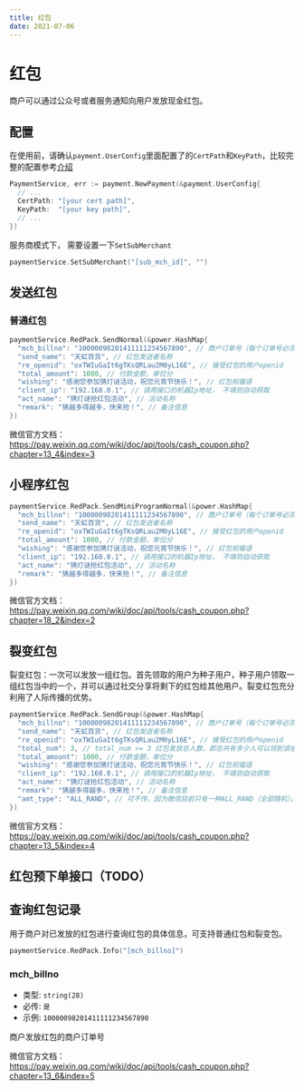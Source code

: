 ```yaml
---
title: 红包
date: 2021-07-06
---
```


# 红包

商户可以通过公众号或者服务通知向用户发放现金红包。



## 配置

在使用前，请确认`payment.UserConfig`里面配置了的`CertPath`和`KeyPath`，比较完整的配置参考[介绍](./index)

``` go
PaymentService, err := payment.NewPayment(&payment.UserConfig{
  // ...
  CertPath: "[your cert path]",
  KeyPath:  "[your key path]",
  // ...
})
```

服务商模式下， 需要设置一下`SetSubMerchant`

``` go
paymentService.SetSubMerchant("[sub_mch_id]", "") 
```

## 发送红包

### 普通红包

```go
paymentService.RedPack.SendNormal(&power.HashMap{
  "mch_billno": "10000098201411111234567890", // 商户订单号（每个订单号必须唯一）接口根据商户订单号支持重入，如出现超时可再调用。
  "send_name": "天虹百货", // 红包发送者名称
  "re_openid": "oxTWIuGaIt6gTKsQRLau2M0yL16E", // 接受红包的用户openid
  "total_amount": 1000, // 付款金额，单位分
  "wishing": "感谢您参加猜灯谜活动，祝您元宵节快乐！", // 红包祝福语
  "client_ip": "192.168.0.1", // 调用接口的机器Ip地址， 不填则自动获取
  "act_name": "猜灯谜抢红包活动", // 活动名称
  "remark": "猜越多得越多，快来抢！", // 备注信息
})
```

微信官方文档：https://pay.weixin.qq.com/wiki/doc/api/tools/cash_coupon.php?chapter=13_4&index=3





## 小程序红包

``` go
paymentService.RedPack.SendMiniProgramNormal(&power.HashMap{
  "mch_billno": "10000098201411111234567890", // 商户订单号（每个订单号必须唯一）接口根据商户订单号支持重入，如出现超时可再调用。
  "send_name": "天虹百货", // 红包发送者名称
  "re_openid": "oxTWIuGaIt6gTKsQRLau2M0yL16E", // 接受红包的用户openid
  "total_amount": 1000, // 付款金额，单位分
  "wishing": "感谢您参加猜灯谜活动，祝您元宵节快乐！", // 红包祝福语
  "client_ip": "192.168.0.1", // 调用接口的机器Ip地址， 不填则自动获取
  "act_name": "猜灯谜抢红包活动", // 活动名称
  "remark": "猜越多得越多，快来抢！", // 备注信息
})
```

微信官方文档： https://pay.weixin.qq.com/wiki/doc/api/tools/cash_coupon.php?chapter=18_2&index=2



## 裂变红包

裂变红包：一次可以发放一组红包。首先领取的用户为种子用户，种子用户领取一组红包当中的一个，并可以通过社交分享将剩下的红包给其他用户。裂变红包充分利用了人际传播的优势。

``` go
paymentService.RedPack.SendGroup(&power.HashMap{
  "mch_billno": "10000098201411111234567890", // 商户订单号（每个订单号必须唯一）接口根据商户订单号支持重入，如出现超时可再调用。
  "send_name": "天虹百货", // 红包发送者名称
  "re_openid": "oxTWIuGaIt6gTKsQRLau2M0yL16E", // 接受红包的用户openid
  "total_num": 3, // total_num >= 3 红包发放总人数，即总共有多少人可以领到该组红包。
  "total_amount": 1000, // 付款金额，单位分
  "wishing": "感谢您参加猜灯谜活动，祝您元宵节快乐！", // 红包祝福语
  "client_ip": "192.168.0.1", // 调用接口的机器Ip地址， 不填则自动获取
  "act_name": "猜灯谜抢红包活动", // 活动名称
  "remark": "猜越多得越多，快来抢！", // 备注信息
  "amt_type": "ALL_RAND", // 可不传。因为微信目前只有一种ALL_RAND（全部随机）。
})
```

微信官方文档：https://pay.weixin.qq.com/wiki/doc/api/tools/cash_coupon.php?chapter=13_5&index=4



##  红包预下单接口（TODO）



## 查询红包记录

用于商户对已发放的红包进行查询红包的具体信息，可支持普通红包和裂变包。

``` go
paymentService.RedPack.Info("[mch_billno]")
```

### mch_billno

- 类型: `string(28)`
- 必传: `是`
- 示例: `10000098201411111234567890` 

商户发放红包的商户订单号

微信官方文档：https://pay.weixin.qq.com/wiki/doc/api/tools/cash_coupon.php?chapter=13_6&index=5

